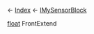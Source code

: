 ← [Index](Api-Index) ← [IMySensorBlock](Sandbox.ModAPI.Ingame.IMySensorBlock)

[float](System.Single) FrontExtend